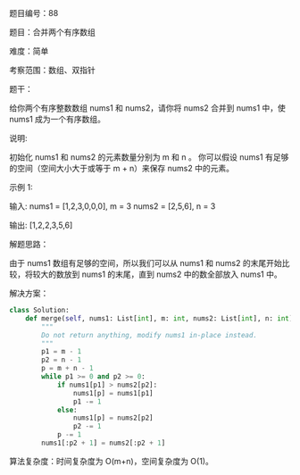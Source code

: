 题目编号：88

题目：合并两个有序数组

难度：简单

考察范围：数组、双指针

题干：

给你两个有序整数数组 nums1 和 nums2，请你将 nums2 合并到 nums1 中，使 nums1 成为一个有序数组。

说明:

初始化 nums1 和 nums2 的元素数量分别为 m 和 n 。
你可以假设 nums1 有足够的空间（空间大小大于或等于 m + n）来保存 nums2 中的元素。

示例 1:

输入:
nums1 = [1,2,3,0,0,0], m = 3
nums2 = [2,5,6],       n = 3

输出: [1,2,2,3,5,6]

解题思路：

由于 nums1 数组有足够的空间，所以我们可以从 nums1 和 nums2 的末尾开始比较，将较大的数放到 nums1 的末尾，直到 nums2 中的数全部放入 nums1 中。

解决方案：

```python
class Solution:
    def merge(self, nums1: List[int], m: int, nums2: List[int], n: int) -> None:
        """
        Do not return anything, modify nums1 in-place instead.
        """
        p1 = m - 1
        p2 = n - 1
        p = m + n - 1
        while p1 >= 0 and p2 >= 0:
            if nums1[p1] > nums2[p2]:
                nums1[p] = nums1[p1]
                p1 -= 1
            else:
                nums1[p] = nums2[p2]
                p2 -= 1
            p -= 1
        nums1[:p2 + 1] = nums2[:p2 + 1]
```

算法复杂度：时间复杂度为 O(m+n)，空间复杂度为 O(1)。